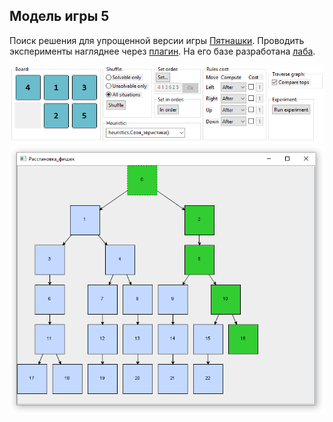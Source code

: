 ## Модель игры 5

Поиск решения для упрощенной версии игры [Пятнашки](https://ru.wikipedia.org/wiki/Игра_в_15). Проводить эксперименты нагляднее через [плагин](http://raox.ru/?p=781). На его базе разработана [лаба](http://raox.ru/?p=270). 

![settings](screenshots/settings.png?raw=true)
![graph](screenshots/graph.png?raw=true)
